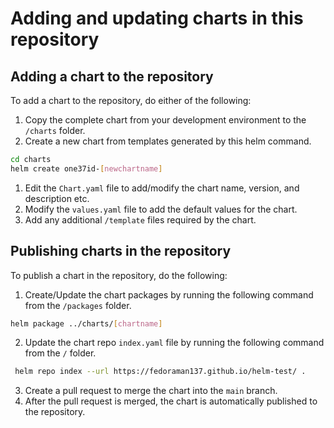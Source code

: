 # Adding and updating charts in this repository

## Adding a chart to the repository

To add a chart to the repository, do either of the following:

 1. Copy the complete chart from your development environment to the `/charts` folder.
 2. Create a new chart from templates generated by this helm command.

``` bash
cd charts
helm create one37id-[newchartname]
```

 1. Edit the `Chart.yaml` file to add/modify the chart name, version, and description etc.
 2. Modify the `values.yaml` file to add the default values for the chart.
 3. Add any additional `/template` files required by the chart.

## Publishing charts in the repository

To publish a chart in the repository, do the following:
 1. Create/Update the chart packages by running the following command from the `/packages` folder.

 ``` bash
 helm package ../charts/[chartname]
 ```

 2. Update the chart repo `index.yaml` file by running the following command from the `/` folder.

 ``` bash
  helm repo index --url https://fedoraman137.github.io/helm-test/ .
 ```

 3. Create a pull request to merge the chart into the `main` branch.
 4. After the pull request is merged, the chart is automatically published to the repository.
